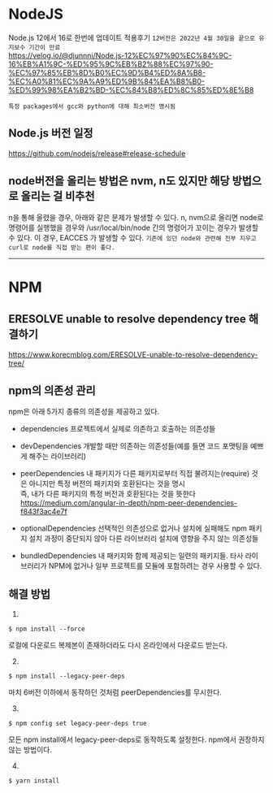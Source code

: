 # NodeJS
Node.js 12에서 16로 한번에 업데이트 적용후기
`12버전은 2022년 4월 30일을 끝으로 유지보수 기간이 만료`  
https://velog.io/@djunnni/Node.js-12%EC%97%90%EC%84%9C-16%EB%A1%9C-%ED%95%9C%EB%B2%88%EC%97%90-%EC%97%85%EB%8D%B0%EC%9D%B4%ED%8A%B8-%EC%A0%81%EC%9A%A9%ED%9B%84%EA%B8%B0-%ED%99%98%EA%B2%BD-%EC%84%B8%ED%8C%85%ED%8E%B8

`특정 packages에서 gcc와 python에 대해 최소버전 명시됨`

## Node.js 버전 일정
https://github.com/nodejs/release#release-schedule

## node버전을 올리는 방법은 nvm, n도 있지만 해당 방법으로 올리는 걸 비추천
n을 통해 올렸을 경우, 아래와 같은 문제가 발생할 수 있다.
n, nvm으로 올리면 node로 명령어를 실행했을 경우와 /usr/local/bin/node 간의 명령어가 꼬이는 경우가 발생할 수 있다. 이 경우, EACCES 가 발생할 수 있다.
`기존에 있던 node와 관련해 전부 지우고 curl로 node를 직접 받는 편이 좋다.`  

-----

# NPM

## ERESOLVE unable to resolve dependency tree 해결하기
https://www.korecmblog.com/ERESOLVE-unable-to-resolve-dependency-tree/  

## npm의 의존성 관리
npm은 아래 5가지 종류의 의존성을 제공하고 있다.

- dependencies
프로젝트에서 실제로 의존하고 호출하는 의존성들

- devDependencies
개발할 때만 의존하는 의존성들(예를 들면 코드 포맷팅을 예쁘게 해주는 라이브러리)

- peerDependencies
내 패키지가 다른 패키지로부터 직접 불려지는(require) 것은 아니지만 특정 버전의 패키지와 호환된다는 것을 명시  
즉, 내가 다른 패키지의 특정 버전과 호환된다는 것을 뜻한다
https://medium.com/angular-in-depth/npm-peer-dependencies-f843f3ac4e7f

- optionalDependencies
선택적인 의존성으로 없거나 설치에 실패해도 npm 패키지 설치 과정이 중단되지 않아 다른 라이브러리 설치에 영향을 주지 않는 의존성들  

- bundledDependencies
내 패키지와 함께 제공되는 일련의 패키지들. 타사 라이브러리가 NPM에 없거나 일부 프로젝트를 모듈에 포함하려는 경우 사용할 수 있다.

## 해결 방법
1. 
```
$ npm install --force
```
로컬에 다운로드 복제본이 존재하더라도 다시 온라인에서 다운로드 받는다.

2. 
```
$ npm install --legacy-peer-deps
```
마치 6버전 이하에서 동작하던 것처럼 peerDependencies를 무시한다.

3. 
```
$ npm config set legacy-peer-deps true
```
모든 npm install에서 legacy-peer-deps로 동작하도록 설정한다. npm에서 권장하지 않는 방법이다.

4. 
```
$ yarn install
```